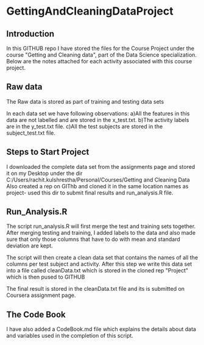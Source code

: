 GettingAndCleaningDataProject
=============================

Introduction
------------
In this GITHUB repo I have stored the files for the Course Project under the course "Getting and Cleaning data", part of the Data Science specialization.
Below are the notes attached for each activity associated with this course project. 

Raw data 
------------------
The Raw data is stored as part of training and testing data sets

In each data set we have following observations: 
a)All the features in this data are not labelled and are stored in the x_test.txt. 
b)The activity labels are in the y_test.txt file.
c)All the test subjects are stored in the subject_test.txt file.

Steps to Start Project
-------------------------------------
I downloaded the complete data set from the assignments page and stored it on my Desktop under the dir C:/Users/rachit.kulshrestha/Personal/Courses/Getting and Cleaning Data
Also created a rep on GIThb and cloned it in the same location names as project- used this dir to submit final results and run_analysis.R file.

Run_Analysis.R 
----------------

The script run_analysis.R will first merge the test and training sets together.
After merging testing and training, I added labels to the data and also made sure that only those columns that have to do with mean and standard deviation are kept.

The script will then create a clean data set that contains the names of all the columns per test subject and activity.
After this step we write this data set into a file called cleanData.txt which is stored in the cloned rep "Project" which is then pused to GITHUB

The final result is stored in the cleanData.txt file and its is submitted on Coursera assignment page. 

The Code Book
-------------------
I have also added a CodeBook.md file which explains the details about data and variables used in the completion of this script.




